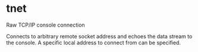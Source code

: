 <!--
Copyright Glen Knowles 2017 - 2019.
Distributed under the Boost Software License, Version 1.0.
-->

# tnet
Raw TCP/IP console connection

Connects to arbitrary remote socket address and echoes the data stream to the
console. A specific local address to connect from can be specified.

